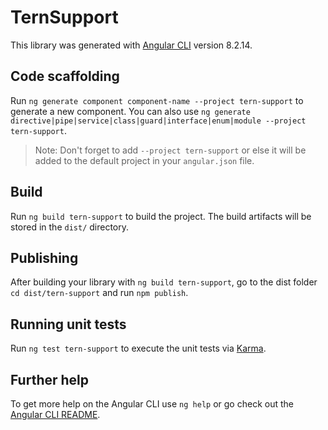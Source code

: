 # TernSupport

This library was generated with [Angular CLI](https://github.com/angular/angular-cli) version 8.2.14.

## Code scaffolding

Run `ng generate component component-name --project tern-support` to generate a new component. You can also use `ng generate directive|pipe|service|class|guard|interface|enum|module --project tern-support`.
> Note: Don't forget to add `--project tern-support` or else it will be added to the default project in your `angular.json` file. 

## Build

Run `ng build tern-support` to build the project. The build artifacts will be stored in the `dist/` directory.

## Publishing

After building your library with `ng build tern-support`, go to the dist folder `cd dist/tern-support` and run `npm publish`.

## Running unit tests

Run `ng test tern-support` to execute the unit tests via [Karma](https://karma-runner.github.io).

## Further help

To get more help on the Angular CLI use `ng help` or go check out the [Angular CLI README](https://github.com/angular/angular-cli/blob/master/README.md).
